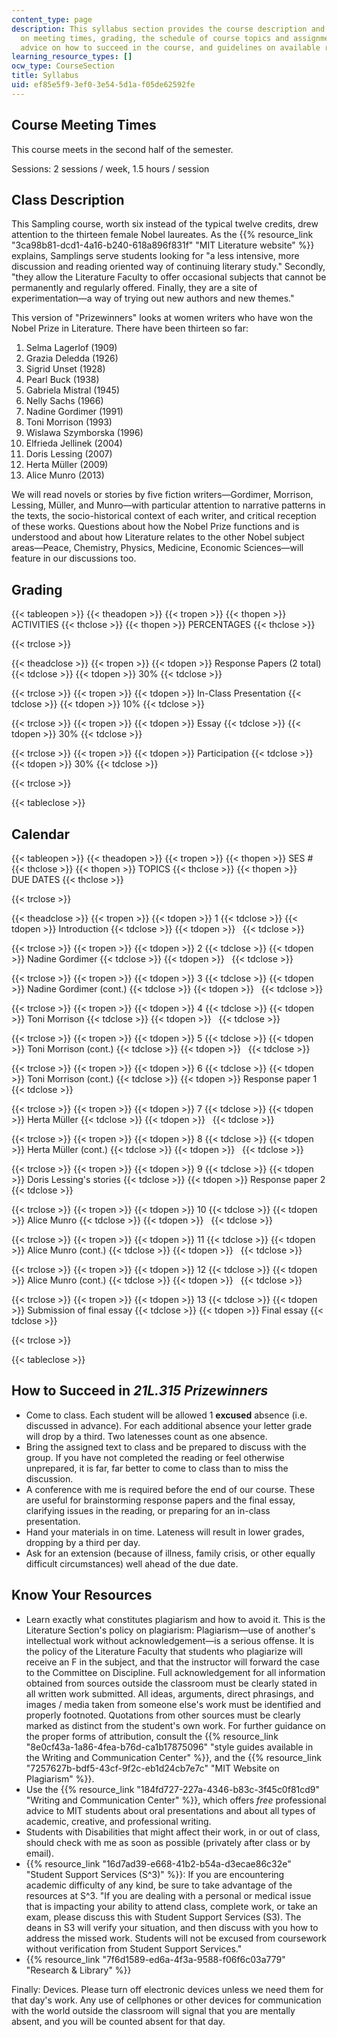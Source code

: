```yaml
---
content_type: page
description: This syllabus section provides the course description and information
  on meeting times, grading, the schedule of course topics and assignment due dates,
  advice on how to succeed in the course, and guidelines on available resources.
learning_resource_types: []
ocw_type: CourseSection
title: Syllabus
uid: ef85e5f9-3ef0-3e54-5d1a-f05de62592fe
---
```


Course Meeting Times
--------------------

This course meets in the second half of the semester.

Sessions: 2 sessions / week, 1.5 hours / session

Class Description
-----------------

This Sampling course, worth six instead of the typical twelve credits, drew attention to the thirteen female Nobel laureates. As the {{% resource_link "3ca98b81-dcd1-4a16-b240-618a896f831f" "MIT Literature website" %}} explains, Samplings serve students looking for "a less intensive, more discussion and reading oriented way of continuing literary study." Secondly, "they allow the Literature Faculty to offer occasional subjects that cannot be permanently and regularly offered. Finally, they are a site of experimentation—a way of trying out new authors and new themes."

This version of "Prizewinners" looks at women writers who have won the Nobel Prize in Literature. There have been thirteen so far:

1.  Selma Lagerlof (1909)
2.  Grazia Deledda (1926)
3.  Sigrid Unset (1928)
4.  Pearl Buck (1938)
5.  Gabriela Mistral (1945)
6.  Nelly Sachs (1966)
7.  Nadine Gordimer (1991)
8.  Toni Morrison (1993)
9.  Wislawa Szymborska (1996)
10.  Elfrieda Jellinek (2004)
11.  Doris Lessing (2007)
12.  Herta Müller (2009)
13.  Alice Munro (2013)

We will read novels or stories by five fiction writers—Gordimer, Morrison, Lessing, Müller, and Munro—with particular attention to narrative patterns in the texts, the socio-historical context of each writer, and critical reception of these works. Questions about how the Nobel Prize functions and is understood and about how Literature relates to the other Nobel subject areas—Peace, Chemistry, Physics, Medicine, Economic Sciences—will feature in our discussions too.

Grading
-------

{{< tableopen >}}
{{< theadopen >}}
{{< tropen >}}
{{< thopen >}}
ACTIVITIES
{{< thclose >}}
{{< thopen >}}
PERCENTAGES
{{< thclose >}}

{{< trclose >}}

{{< theadclose >}}
{{< tropen >}}
{{< tdopen >}}
Response Papers (2 total)
{{< tdclose >}}
{{< tdopen >}}
30%
{{< tdclose >}}

{{< trclose >}}
{{< tropen >}}
{{< tdopen >}}
In-Class Presentation
{{< tdclose >}}
{{< tdopen >}}
10%
{{< tdclose >}}

{{< trclose >}}
{{< tropen >}}
{{< tdopen >}}
Essay
{{< tdclose >}}
{{< tdopen >}}
30%
{{< tdclose >}}

{{< trclose >}}
{{< tropen >}}
{{< tdopen >}}
Participation
{{< tdclose >}}
{{< tdopen >}}
30%
{{< tdclose >}}

{{< trclose >}}

{{< tableclose >}}

Calendar
--------

{{< tableopen >}}
{{< theadopen >}}
{{< tropen >}}
{{< thopen >}}
SES #
{{< thclose >}}
{{< thopen >}}
TOPICS
{{< thclose >}}
{{< thopen >}}
DUE DATES
{{< thclose >}}

{{< trclose >}}

{{< theadclose >}}
{{< tropen >}}
{{< tdopen >}}
1
{{< tdclose >}}
{{< tdopen >}}
Introduction
{{< tdclose >}}
{{< tdopen >}}
 
{{< tdclose >}}

{{< trclose >}}
{{< tropen >}}
{{< tdopen >}}
2
{{< tdclose >}}
{{< tdopen >}}
Nadine Gordimer
{{< tdclose >}}
{{< tdopen >}}
 
{{< tdclose >}}

{{< trclose >}}
{{< tropen >}}
{{< tdopen >}}
3
{{< tdclose >}}
{{< tdopen >}}
Nadine Gordimer (cont.)
{{< tdclose >}}
{{< tdopen >}}
 
{{< tdclose >}}

{{< trclose >}}
{{< tropen >}}
{{< tdopen >}}
4
{{< tdclose >}}
{{< tdopen >}}
Toni Morrison
{{< tdclose >}}
{{< tdopen >}}
 
{{< tdclose >}}

{{< trclose >}}
{{< tropen >}}
{{< tdopen >}}
5
{{< tdclose >}}
{{< tdopen >}}
Toni Morrison (cont.)
{{< tdclose >}}
{{< tdopen >}}
 
{{< tdclose >}}

{{< trclose >}}
{{< tropen >}}
{{< tdopen >}}
6
{{< tdclose >}}
{{< tdopen >}}
Toni Morrison (cont.)
{{< tdclose >}}
{{< tdopen >}}
Response paper 1
{{< tdclose >}}

{{< trclose >}}
{{< tropen >}}
{{< tdopen >}}
7
{{< tdclose >}}
{{< tdopen >}}
Herta Müller
{{< tdclose >}}
{{< tdopen >}}
 
{{< tdclose >}}

{{< trclose >}}
{{< tropen >}}
{{< tdopen >}}
8
{{< tdclose >}}
{{< tdopen >}}
Herta Müller (cont.)
{{< tdclose >}}
{{< tdopen >}}
 
{{< tdclose >}}

{{< trclose >}}
{{< tropen >}}
{{< tdopen >}}
9
{{< tdclose >}}
{{< tdopen >}}
Doris Lessing's stories
{{< tdclose >}}
{{< tdopen >}}
Response paper 2
{{< tdclose >}}

{{< trclose >}}
{{< tropen >}}
{{< tdopen >}}
10
{{< tdclose >}}
{{< tdopen >}}
Alice Munro
{{< tdclose >}}
{{< tdopen >}}
 
{{< tdclose >}}

{{< trclose >}}
{{< tropen >}}
{{< tdopen >}}
11
{{< tdclose >}}
{{< tdopen >}}
Alice Munro (cont.)
{{< tdclose >}}
{{< tdopen >}}
 
{{< tdclose >}}

{{< trclose >}}
{{< tropen >}}
{{< tdopen >}}
12
{{< tdclose >}}
{{< tdopen >}}
Alice Munro (cont.)
{{< tdclose >}}
{{< tdopen >}}
 
{{< tdclose >}}

{{< trclose >}}
{{< tropen >}}
{{< tdopen >}}
13
{{< tdclose >}}
{{< tdopen >}}
Submission of final essay
{{< tdclose >}}
{{< tdopen >}}
Final essay
{{< tdclose >}}

{{< trclose >}}

{{< tableclose >}}

How to Succeed in _21L.315 Prizewinners_
----------------------------------------

*   Come to class. Each student will be allowed 1 **excused** absence (i.e. discussed in advance). For each additional absence your letter grade will drop by a third. Two latenesses count as one absence.
*   Bring the assigned text to class and be prepared to discuss with the group. If you have not completed the reading or feel otherwise unprepared, it is far, far better to come to class than to miss the discussion.
*   A conference with me is required before the end of our course. These are useful for brainstorming response papers and the final essay, clarifying issues in the reading, or preparing for an in-class presentation.
*   Hand your materials in on time. Lateness will result in lower grades, dropping by a third per day.
*   Ask for an extension (because of illness, family crisis, or other equally difficult circumstances) well ahead of the due date.

Know Your Resources
-------------------

*   Learn exactly what constitutes plagiarism and how to avoid it. This is the Literature Section's policy on plagiarism: Plagiarism—use of another's intellectual work without acknowledgement—is a serious offense. It is the policy of the Literature Faculty that students who plagiarize will receive an F in the subject, and that the instructor will forward the case to the Committee on Discipline. Full acknowledgement for all information obtained from sources outside the classroom must be clearly stated in all written work submitted. All ideas, arguments, direct phrasings, and images / media taken from someone else's work must be identified and properly footnoted. Quotations from other sources must be clearly marked as distinct from the student's own work. For further guidance on the proper forms of attribution, consult the {{% resource_link "8e0cf43a-1a86-4fea-b76d-ca1b17875096" "style guides available in the Writing and Communication Center" %}}, and the {{% resource_link "7257627b-bdf5-43cf-9f2c-eb1d24cb7e7c" "MIT Website on Plagiarism" %}}.
*   Use the {{% resource_link "184fd727-227a-4346-b83c-3f45c0f81cd9" "Writing and Communication Center" %}}, which offers _free_ professional advice to MIT students about oral presentations and about all types of academic, creative, and professional writing.
*   Students with Disabilities that might affect their work, in or out of class, should check with me as soon as possible (privately after class or by email).
*   {{% resource_link "16d7ad39-e668-41b2-b54a-d3ecae86c32e" "Student Support Services (S^3)" %}}: If you are encountering academic difficulty of any kind, be sure to take advantage of the resources at S^3. "If you are dealing with a personal or medical issue that is impacting your ability to attend class, complete work, or take an exam, please discuss this with Student Support Services (S3). The deans in S3 will verify your situation, and then discuss with you how to address the missed work. Students will not be excused from coursework without verification from Student Support Services."
*   {{% resource_link "7f6d1589-ed6a-4f3a-9588-f06f6c03a779" "Research & Library" %}}

Finally: Devices. Please turn off electronic devices unless we need them for that day's work. Any use of cellphones or other devices for communication with the world outside the classroom will signal that you are mentally absent, and you will be counted absent for that day.